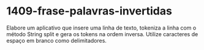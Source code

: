 # 1409-frase-palavras-invertidas
Elabore um aplicativo que insere uma linha de texto, tokeniza a linha com o método String split e gera os tokens na ordem inversa. Utilize caracteres de espaço em branco como delimitadores.
